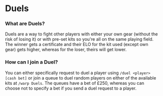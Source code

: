 # Duels

### What are Duels?

Duels are a way to fight other players with either your own gear (without the risk of losing it) or with pre-set kits so you're all on the same playing field. The winner gets a certificate and their ELO for the kit used (except own gear) gets higher, whereas for the loser, theirs will get lower.

### How can I join a Duel?

You can either specifically request to duel a player using `/duel <player> [cash bet]` or join a queue to duel random players on either of the available kits at `/warp Duels`. The queues have a bet of £250, whereas you can choose not to specify a bet if you send a duel request to a player.
